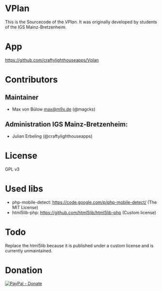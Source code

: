 # VPlan
This is the Sourcecode of the *VPlan*. It was originally developed by students of the IGS Mainz-Bretzenheim.

# App
https://github.com/craftylighthouseapps/Vplan

# Contributors
## Maintainer
* Max von Bülow <max@m9x.de> (@magcks)

## Administration IGS Mainz-Bretzenheim:
* Julian Erbeling (@craftylighthouseapps)

# License
GPL v3

# Used libs
* php-mobile-detect: https://code.google.com/p/php-mobile-detect/ (The MIT License)
* html5lib-php: https://github.com/html5lib/html5lib-php (Custom license)

# Todo
Replace the html5lib because it is published under a custom license and is currently unmaintained.

# Donation
[![PayPal - Donate](https://www.paypal.com/en_US/i/btn/btn_donate_LG.gif)](https://www.paypal.com/cgi-bin/webscr?cmd=_s-xclick&hosted_button_id=LY3RCQE9RWGHA)
